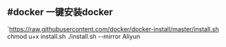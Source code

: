 #docker
**一键安装docker**
---
`https://raw.githubusercontent.com/docker/docker-install/master/install.sh
chmod u+x install.sh
./install.sh --mirror Aliyun
